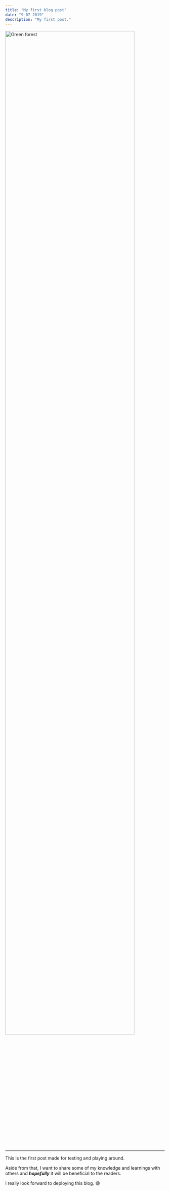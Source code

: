 ```yaml
---
title: "My first blog post"
date: "9-07-2019"
description: "My first post."
---
```


<img alt="Green forest" src="https://images.unsplash.com/photo-1441974231531-c6227db76b6e?ixlib=rb-1.2.1&ixid=eyJhcHBfaWQiOjEyMDd9&auto=format&fit=crop&w=1502&q=80" width="90%" />

---

This is the first post made for testing and playing around.

Aside from that, I want to share some of my knowledge and learnings
with others and **_hopefully_** it will be beneficial to the readers.

I really look forward to deploying this blog. :smile:





[forest]: https://images.unsplash.com/photo-1441974231531-c6227db76b6e?ixlib=rb-1.2.1&ixid=eyJhcHBfaWQiOjEyMDd9&auto=format&fit=crop&w=1502&q=80